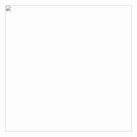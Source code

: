 <img width="400px" align="left" src="https://github-readme-stats.vercel.app/api/top-langs/?username=AngeloMaverick&theme=tokyonight&layout=compact&langs_count=6"/>